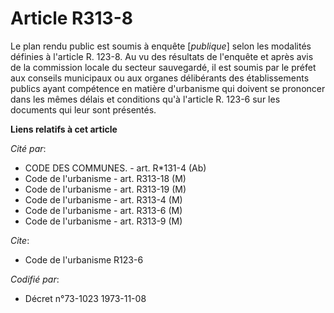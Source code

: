 # Article R313-8

Le plan rendu public est soumis à enquête [*publique*] selon les modalités définies à l'article R. 123-8. Au vu des résultats
de l'enquête et après avis de la commission locale du secteur sauvegardé, il est soumis par le préfet aux conseils municipaux
ou aux organes délibérants des établissements publics ayant compétence en matière d'urbanisme qui doivent se prononcer dans
les mêmes délais et conditions qu'à l'article R. 123-6 sur les documents qui leur sont présentés.

**Liens relatifs à cet article**

_Cité par_:

  - CODE DES COMMUNES. - art. R*131-4 (Ab)
  - Code de l'urbanisme - art. R313-18 (M)
  - Code de l'urbanisme - art. R313-19 (M)
  - Code de l'urbanisme - art. R313-4 (M)
  - Code de l'urbanisme - art. R313-6 (M)
  - Code de l'urbanisme - art. R313-9 (M)

_Cite_:

  - Code de l'urbanisme R123-6

_Codifié par_:

  - Décret n°73-1023 1973-11-08
